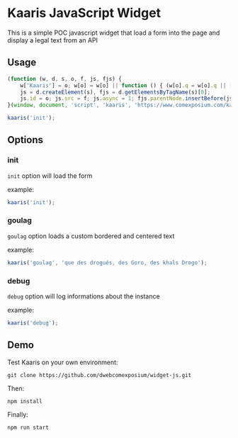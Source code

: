 # Kaaris JavaScript Widget

This is a simple POC javascript widget that load a form into the page and display a legal text from an API

## Usage

``` js
(function (w, d, s, o, f, js, fjs) {
    w['Kaaris'] = o; w[o] = w[o] || function () { (w[o].q = w[o].q || []).push(arguments) };
    js = d.createElement(s), fjs = d.getElementsByTagName(s)[0];
    js.id = o; js.src = f; js.async = 1; fjs.parentNode.insertBefore(js, fjs);
}(window, document, 'script', 'kaaris', 'https://www.comexposium.com/kaaris.min.js'));

kaaris('init');

````

## Options

### init

`init` option will load the form

example:

``` js
kaaris('init');
```

### goulag

`goulag` option loads a custom bordered and centered text

example:

``` js
kaaris('goulag', 'que des drogués, des Goro, des khals Drogo');
````

### debug

`debug` option will log informations about the instance

example:

``` js
kaaris('debug');
````

## Demo

Test Kaaris on your own environment:

``` shell
git clone https://github.com/dwebcomexposium/widget-js.git
````

Then:

``` shell
npm install
````

Finally:

``` shell
npm run start
````
